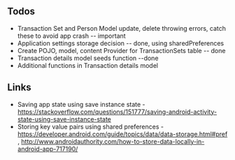 ## Todos
* Transaction Set and Person Model update, delete throwing errors, catch these to avoid app crash -- important
* Application settings storage decision -- done, using sharedPreferences
* Create POJO, model, content Provider for TransactionSets table -- done
* Transaction details model seeds function --done
* Additional functions in Transaction details model

## Links
* Saving app state using save instance state - https://stackoverflow.com/questions/151777/saving-android-activity-state-using-save-instance-state
* Storing key value pairs using shared preferences - https://developer.android.com/guide/topics/data/data-storage.html#pref , http://www.androidauthority.com/how-to-store-data-locally-in-android-app-717190/
 